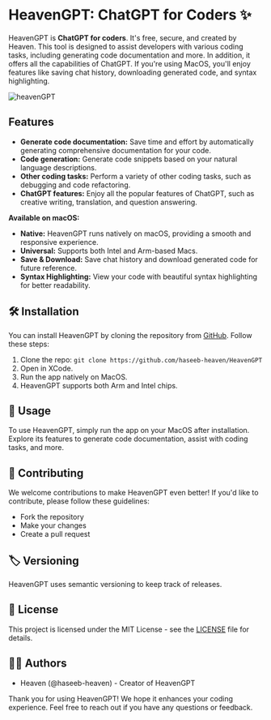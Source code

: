 # HeavenGPT: ChatGPT for Coders ✨

HeavenGPT is **ChatGPT for coders**. It's free, secure, and created by Heaven. This tool is designed to assist developers with various coding tasks, including generating code documentation and more. In addition, it offers all the capabilities of ChatGPT. If you're using MacOS, you'll enjoy features like saving chat history, downloading generated code, and syntax highlighting.

![heavenGPT](https://raw.githubusercontent.com/haseeb-heaven/HeavenGPT/blob/main/resources/main_ui.png)</br>

## Features
* **Generate code documentation:** Save time and effort by automatically generating comprehensive documentation for your code.
* **Code generation:** Generate code snippets based on your natural language descriptions.
* **Other coding tasks:** Perform a variety of other coding tasks, such as debugging and code refactoring.
* **ChatGPT features:** Enjoy all the popular features of ChatGPT, such as creative writing, translation, and question answering.

**Available on macOS:**

* **Native:** HeavenGPT runs natively on macOS, providing a smooth and responsive experience.
* **Universal:** Supports both Intel and Arm-based Macs.
* **Save & Download:** Save chat history and download generated code for future reference.
* **Syntax Highlighting:** View your code with beautiful syntax highlighting for better readability.

## 🛠️ **Installation**

You can install HeavenGPT by cloning the repository from [GitHub](https://github.com/haseeb-heaven/HeavenGPT). Follow these steps:

1. Clone the repo: `git clone https://github.com/haseeb-heaven/HeavenGPT`
2. Open in XCode.
3. Run the app natively on MacOS.
4. HeavenGPT supports both Arm and Intel chips.

## 🚀 **Usage**

To use HeavenGPT, simply run the app on your MacOS after installation. Explore its features to generate code documentation, assist with coding tasks, and more.

## 🤝 **Contributing**

We welcome contributions to make HeavenGPT even better! If you'd like to contribute, please follow these guidelines:

- Fork the repository
- Make your changes
- Create a pull request

## 🏷️ **Versioning**

HeavenGPT uses semantic versioning to keep track of releases.

## 📜 **License**

This project is licensed under the MIT License - see the [LICENSE](LICENSE) file for details.

## 👨‍💻 **Authors**

- Heaven (@haseeb-heaven) - Creator of HeavenGPT

Thank you for using HeavenGPT! We hope it enhances your coding experience. Feel free to reach out if you have any questions or feedback.
